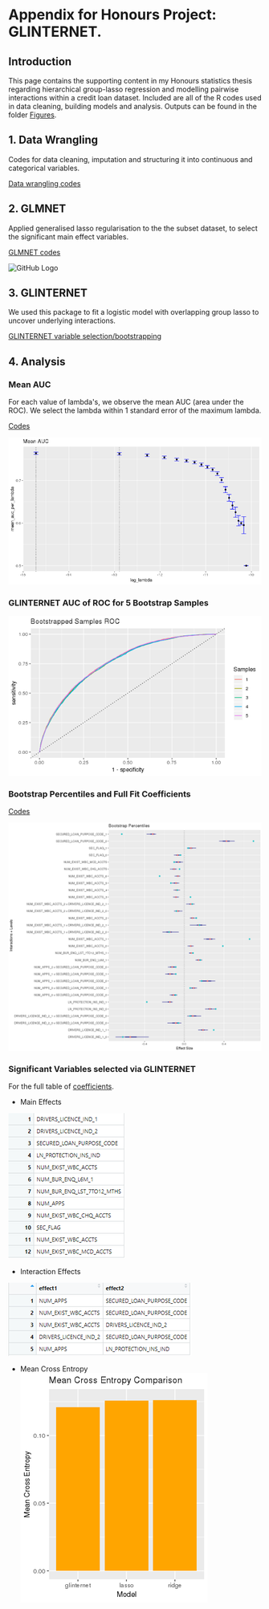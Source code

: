 # Appendix for Honours Project: GLINTERNET.

## Introduction
This page contains the supporting content in my Honours statistics thesis regarding hierarchical group-lasso 
regression and modelling pairwise interactions within a credit loan dataset. Included are all of the R codes 
used in data cleaning, building models and analysis. Outputs can be found in the folder 
[Figures](https://github.com/debl9/Honours_glinternet/tree/master/Figures).

## 1. Data Wrangling 
Codes for data cleaning, imputation and structuring it into continuous and categorical variables. 

[Data wrangling codes](https://github.com/debl9/Honours_glinternet/blob/master/Rcodes/code1_data_wrangling.R)

## 2. GLMNET 
Applied generalised lasso regularisation to the the subset dataset, to select the significant main effect 
variables.

[GLMNET codes](https://github.com/debl9/Honours_glinternet/blob/master/Rcodes/code3_glmnet.R)

![GitHub Logo](/Figures/glmnet_lasso.png)

## 3. GLINTERNET
We used this package to fit a logistic model with overlapping group lasso to uncover underlying interactions.

[GLINTERNET variable selection/bootstrapping](https://github.com/debl9/Honours_glinternet/blob/master/Rcodes/code4_glinternet.R)

## 4. Analysis 
### Mean AUC

For each value of lambda's, we observe the mean AUC (area under the ROC). We select the lambda within 1 standard error
of the maximum lambda. 

[Codes](https://github.com/debl9/Honours_glinternet/blob/master/Rcodes/code4_glinternet.R)

![GitHub Logo](/Figures/mean_auc2.png)

### GLINTERNET AUC of ROC for 5 Bootstrap Samples

![GitHub Logo](/Figures/bs_roc2.png)

### Bootstrap Percentiles and Full Fit Coefficients

[Codes](https://github.com/debl9/Honours_glinternet/blob/master/Rcodes/code6_extractcoefs_analysis.R)

![Percentiles](/Figures/bootstrap_percentiles.PNG)

### Significant Variables selected via GLINTERNET

For the full table of [coefficients](https://github.com/debl9/Honours_glinternet/blob/master/Rcodes/full_coefs.csv).

- Main Effects

![main_effects](/Figures/main_effects.PNG)

- Interaction Effects

![Interactions](/Figures/interaction_effects.PNG)

- Mean Cross Entropy
![mean_cross_entropy](/Figures/mean_cross_entropy.png)